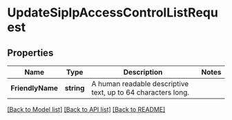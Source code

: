 # UpdateSipIpAccessControlListRequest

## Properties

Name | Type | Description | Notes
------------ | ------------- | ------------- | -------------
**FriendlyName** | **string** | A human readable descriptive text, up to 64 characters long. | 

[[Back to Model list]](../README.md#documentation-for-models) [[Back to API list]](../README.md#documentation-for-api-endpoints) [[Back to README]](../README.md)


